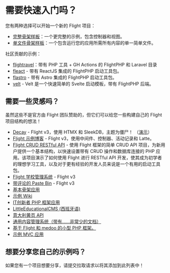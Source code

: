 # 需要快速入门吗？

您有两种选择可以开始一个新的 Flight 项目：

- [完整骨架样板](https://github.com/flightphp/skeleton)：一个更完整的示例，包含控制器和视图。
- [单文件骨架样板](https://github.com/flightphp/skeleton-simple)：一个包含运行您的应用所需所有内容的单一简单文件。

社区贡献的示例：

- [flightravel](https://github.com/fadrian06-templates/flighravel)：带有 PHP 工具 + GH Actions 的 FlightPHP 和 Laravel 目录
- [fleact](https://github.com/flightphp/fleact) - 带有 ReactJS 集成的 FlightPHP 启动工具包。
- [flastro](https://github.com/flightphp/flastro) - 带有 Astro 集成的 FlightPHP 启动工具包。
- [velt](https://github.com/flightphp/velt) - Velt 是一个快速简单的 Svelte 启动模板，带有 FlightPHP 后端。

## 需要一些灵感吗？

虽然这些不是官方由 Flight 团队赞助的，但它们可以给您一些构建自己的 Flight 项目结构的想法！

- [Decay](https://github.com/boxybird/decay) - Flight v3，使用 HTMX 和 SleekDB，主题为僵尸！ （[演示](https://decay.andrewrhyand.com)）
- [Flight 示例博客](https://github.com/n0nag0n/flightphp-blog) - Flight v3，使用中间件、控制器、活动记录和 Latte。
- [Flight CRUD RESTful API](https://github.com/soheilkhaledabdi/php-crud-api-flight) - 使用 Flight 框架的简单 CRUD API 项目，为新用户提供一个基本结构，以快速设置带有 CRUD 操作和数据库连接的 PHP 应用。该项目演示了如何使用 Flight 进行 RESTful API 开发，使其成为初学者的理想学习工具，以及对于更有经验的开发人员来说是一个有用的启动工具包。
- [Flight 学校管理系统](https://github.com/krmu/FlightPHP_School) - Flight v3
- [带评论的 Paste Bin](https://github.com/n0nag0n/commie2) - Flight v3
- [基本骨架应用](https://github.com/markhughes/flight-skeleton)
- [示例 Wiki](https://github.com/Skayo/FlightWiki)
- [IT创新者 PHP 框架应用](https://github.com/itinnovator/myphp-app)
- [LittleEducationalCMS (西班牙语)](https://github.com/casgin/LittleEducationalCMS)
- [意大利黄页 API](https://github.com/chiccomagnus/PGAPI)
- [通用内容管理系统（带有……非常少的文档）](https://github.com/recepuncu/cms)
- [基于 Flight 和 medoo 的小型 PHP 框架。](https://github.com/ycrao/tinyme)
- [示例 MVC 应用](https://github.com/paddypei/Flight-MVC)

## 想要分享您自己的示例吗？

如果您有一个项目想要分享，请提交拉取请求以将其添加到此列表中！